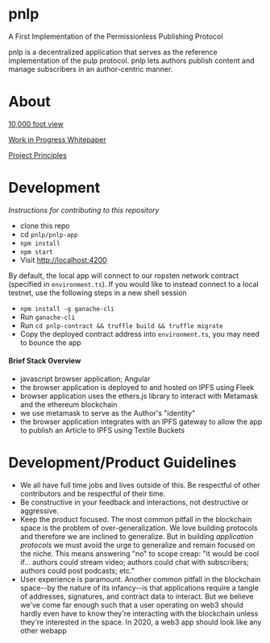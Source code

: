 # pnlp

A First Implementation of the Permissionless Publishing Protocol

pnlp is a decentralized application that serves as the reference implementation of the pulp protocol. pnlp lets authors publish content and manage subscribers in an author-centric manner.

# About

[10,000 foot view](https://github.com/pnlp-network/pnlp/blob/master/SLIDES.md)

[Work in Progress Whitepaper](https://github.com/pnlp-network/pnlp/blob/master/WHITEPAPER.md)

[Project Principles](https://github.com/pnlp-network/pnlp/blob/master/PRINCIPLES.md)

# Development
_Instructions for contributing to this repository_

- clone this repo
- cd `pnlp/pnlp-app`
- `npm install`
- `npm start`
- Visit [http://localhost:4200](http://localhost:4200)

By default, the local app will connect to our ropsten network contract (specified in `environment.ts`). If you would like to instead connect to a local testnet, use the following steps in a new shell session

- `npm install -g ganache-cli`
- Run `ganache-cli`
- Run `cd pnlp-contract && truffle build && truffle migrate`
- Copy the deployed contract address into `environment.ts`, you may need to bounce the app

#### Brief Stack Overview

- javascript browser application; Angular
- the browser application is deployed to and hosted on IPFS using Fleek
- browser application uses the ethers.js library to interact with Metamask and the ethereum blockchain
- we use metamask to serve as the Author's "identity"
- the browser application integrates with an IPFS gateway to allow the app to publish an Article to IPFS using Textile Buckets

# Development/Product Guidelines

- We all have full time jobs and lives outside of this. Be respectful of other contributors and be respectful of their time.
- Be constructive in your feedback and interactions, not destructive or aggressive.
- Keep the product focused. The most common pitfall in the blockchain space is the problem of over-generalization. We love building protocols and therefore we are inclined to generalize. But in building _application protocols_ we must avoid the urge to generalize and remain focused on the niche. This means answering "no" to scope creap: "it would be cool if... authors could stream video; authors could chat with subscribers; authors could post podcasts; etc."
- User experience is paramount. Another common pitfall in the blockchain space--by the nature of its infancy--is that applications require a tangle of addresses, signatures, and contract data to interact. But we believe we've come far enough such that a user operating on web3 should hardly even have to know they're interacting with the blockchain unless they're interested in the space. In 2020, a web3 app should look like any other webapp

